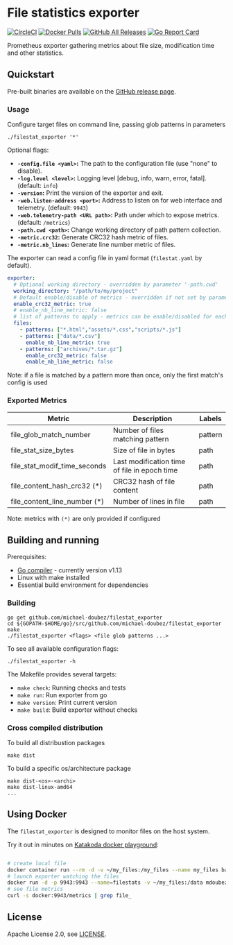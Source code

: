 # File statistics exporter

[![CircleCI](https://circleci.com/gh/michael-doubez/filestat_exporter/tree/master.svg?style=shield)][circleci]
[![Docker Pulls](https://img.shields.io/docker/pulls/mdoubez/filestat_exporter.svg?maxAge=604800)][dockerhub]
[![GitHub All Releases](https://img.shields.io/github/downloads/michael-doubez/filestat_exporter/total)][releases]
[![Go Report Card](https://goreportcard.com/badge/github.com/michael-doubez/filestat_exporter)][goreportcard]

Prometheus exporter gathering metrics about file size, modification time and other statistics.

## Quickstart

Pre-built binaries are available on the [GitHub release page][releases].

### Usage

Configure target files on command line, passing glob patterns in parameters

    ./filestat_exporter '*'

Optional flags:
* __`-config.file <yaml>`:__ The path to the configuration file (use "none" to disable).
* __`-log.level <level>`:__ Logging level \[debug, info, warn, error, fatal\]. (default: `info`)
* __`-version`:__ Print the version of the exporter and exit.
* __`-web.listen-address <port>`:__ Address to listen on for web interface and telemetry. (default: `9943`)
* __`-web.telemetry-path <URL path>`:__ Path under which to expose metrics. (default: `/metrics`)
* __`-path.cwd <path>`:__ Change working directory of path pattern collection.
* __`-metric.crc32`:__ Generate CRC32 hash metric of files.
* __`-metric.nb_lines`:__ Generate line number metric of files.

The exporter can read a config file in yaml format (`filestat.yaml` by default).

```yaml
exporter:
  # Optional working directory - overridden by parameter '-path.cwd'
  working_directory: "/path/to/my/project"
  # Default enable/disable of metrics - overridden if not set by parameter '-metric.*'
  enable_crc32_metric: true
  # enable_nb_line_metric: false
  # list of patterns to apply - metrics can be enable/disabled for each group
  files:
    - patterns: ["*.html","assets/*.css","scripts/*.js"]
    - patterns: ["data/*.csv"]
      enable_nb_line_metric: true
    - patterns: ["archives/*.tar.gz"]
      enable_crc32_metric: false
      enable_nb_line_metric: false
```

Note: if a file is matched by a pattern more than once, only the first match's config is used

### Exported Metrics

| Metric                       | Description                                  | Labels   |
| ---------------------------- | -------------------------------------------- | -------- |
| file_glob_match_number       | Number of files matching pattern             | pattern  |
| file_stat_size_bytes         | Size of file in bytes                        | path     |
| file_stat_modif_time_seconds | Last modification time of file in epoch time | path     |
| file_content_hash_crc32  (*) | CRC32 hash of file content                   | path     |
| file_content_line_number (*) | Number of lines in file                      | path     |

Note: metrics with `(*)` are only provided if configured


## Building and running

Prerequisites:

* [Go compiler](https://golang.org/dl/) - currently version v1.13
* Linux with make installed
* Essential build environment for dependencies

### Building

    go get github.com/michael-doubez/filestat_exporter
    cd ${GOPATH-$HOME/go}/src/github.com/michael-doubez/filestat_exporter
    make
    ./filestat_exporter <flags> <file glob patterns ...>

To see all available configuration flags:

    ./filestat_exporter -h

The Makefile provides several targets:
* `make check`: Running checks and tests
* `make run`: Run exporter from go
* `make version`: Print current version
* `make build`: Build exporter without checks

### Cross compiled distribution

To build all distribustion packages

    make dist

To build a specific os/architecture package

    make dist-<os>-<archi>
    make dist-linux-amd64
    ...

## Using Docker
The `filestat_exporter` is designed to monitor files on the host system.

Try it out in minutes on [Katakoda docker playground][dockerplay]:
```bash

# create local file
docker container run --rm -d -v ~/my_files:/my_files --name my_files bash -c 'echo "Hello world" > /my_files/sample.txt'
# launch exporter watching the files
docker run -d -p 9943:9943 --name=filestats -v ~/my_files:/data mdoubez/filestat_exporter -path.cwd /data '*'
# see file metrics
curl -s docker:9943/metrics | grep file_
```

## License

Apache License 2.0, see [LICENSE](https://github.com/michael-doubez/filestat_exporter/blob/master/LICENSE).


[circleci]: https://circleci.com/gh/michael-doubez/filestat_exporter
[dockerhub]: https://hub.docker.com/r/mdoubez/filestat_exporter/
[goreportcard]: https://goreportcard.com/report/github.com/michael-doubez/filestat_exporter
[dockerplay]: https://www.katacoda.com/courses/docker/playground
[releases]: https://github.com/michael-doubez/filestat_exporter/releases
